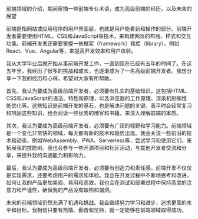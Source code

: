 前端领域的介绍，期间穿插一些前端专业术语，成为高级前端的经历，以及未来的展望

前端是指网站或应用程序的用户界面层，也就是用户能看到和操作的部分。前端开发者需要使用HTML、CSS和JavaScript等技术，来构建网页的布局、样式和交互功能。前端开发者还需要掌握一些框架（framework）和库（library），例如React、Vue、Angular等，来提高开发效率和用户体验。

我从大学毕业后就开始从事前端开发工作，一直到现在已经有五年的时间了。在这五年里，我经历了很多的挑战和成长，也逐渐成为了一名高级前端开发者。我想分享一下我的经历和心得，希望对大家有所帮助。

首先，我认为要成为高级前端开发者，必须要有扎实的基础知识。这包括HTML、CSS和JavaScript的语法、特性和原理，以及浏览器的工作原理、渲染机制和性能优化等。这些知识是前端开发的基石，也是解决问题的关键。我平时会经常复习和巩固这些知识，也会阅读一些优秀的博客和书籍，来深入理解前端的本质。

其次，我认为要成为高级前端开发者，必须要有广阔的视野和学习能力。前端领域是一个变化非常快的领域，每天都有新的技术和趋势出现。我会关注一些前沿的技术和动态，例如WebAssembly、PWA、Serverless等，尝试学习和使用它们，来拓展我的技能树。我也会参与一些开源项目和社区活动，与其他开发者交流和分享，来提升我的沟通能力和影响力。

最后，我认为要成为高级前端开发者，必须要有创造力和责任感。前端开发不仅仅是实现需求，还要考虑用户的需求和体验。我会在开发过程中不断地思考和改进，如何让我的产品更加美观、易用和高效。我也会在测试和部署过程中保持高度的注意力和严谨性，确保我的产品没有缺陷和漏洞。

未来的前端领域仍然充满了机遇和挑战。我会继续努力学习和进步，追求更高的水平和目标。我相信只要有热情、勤奋和坚持，就一定能够在前端领域取得成功。